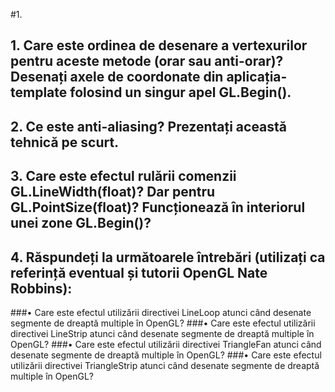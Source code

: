 #1.
## 1. Care este ordinea de desenare a vertexurilor pentru aceste metode (orar sau anti-orar)? Desenați axele de coordonate din aplicația-template folosind un singur apel GL.Begin().
## 2. Ce este anti-aliasing? Prezentați această tehnică pe scurt.
## 3. Care este efectul rulării comenzii GL.LineWidth(float)? Dar pentru GL.PointSize(float)? Funcționează în interiorul unei zone GL.Begin()?
## 4. Răspundeți la următoarele întrebări (utilizați ca referință eventual și tutorii OpenGL Nate Robbins):
###• Care este efectul utilizării directivei LineLoop atunci când desenate segmente de dreaptă multiple în OpenGL?
###• Care este efectul utilizării directivei LineStrip atunci când desenate segmente de dreaptă multiple în OpenGL?
###• Care este efectul utilizării directivei TriangleFan atunci când desenate segmente de dreaptă multiple în OpenGL?
###• Care este efectul utilizării directivei TriangleStrip atunci când desenate segmente de dreaptă multiple în OpenGL?
